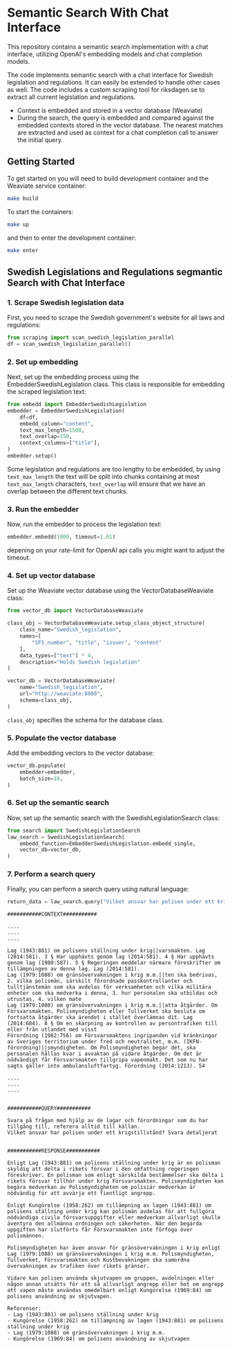 # Semantic Search With Chat Interface

This repository contains a semantic search implementation with a chat interface, utilizing OpenAI's embedding models and chat completion models.

The code implements semantic search with a chat interface for Swedish legislation and regulations. It can easily be extended to handle other cases as well. The code includes a custom scraping tool for riksdagen.se to extract all current legislation and regulations.

* Context is embedded and stored in a vector database (Weaviate)
* During the search, the query is embedded and compared against the embedded contexts stored in the vector database. The nearest matches are extracted and used as context for a chat completion call to answer the initial query.

## Getting Started

To get started on you will need to build development container and the Weaviate service container:

```sh
make build
```

To start the containers:

```sh
make up
```

and then to enter the development container:

```sh
make enter
```

## Swedish Legislations and Regulations segmantic Search with Chat Interface 

### 1. Scrape Swedish legislation data 
First, you need to scrape the Swedish government's website for all laws and regulations:

```python
from scraping import scan_swedish_legislation_parallel
df = scan_swedish_legislation_parallel()
```

### 2. Set up embedding

Next, set up the embedding process using the EmbedderSwedishLegislation class. This class is responsible for embedding the scraped legislation text:

```python
from embedd import EmbedderSwedishLegislation
embedder = EmbedderSwedishLegislation(
    df=df,
    embedd_column="content",
    text_max_length=1500,
    text_overlap=150,
    context_columns=["title"],
)
embedder.setup()
```

Some legislation and regulations are too lengthy to be embedded, by using `text_max_length` the text will be split into chunks containing at most `text_max_length` characters, `text_overlap` will ensure that we have an overlap between the different text chunks. 

### 3. Run the embedder

Now, run the embedder to process the legislation text:

```python
embedder.embedd(1000, timeout=1.01)
```

depening on your rate-limit for OpenAI api calls you might want to adjust the timeout. 


### 4. Set up vector database

Set up the Weaviate vector database using the VectorDatabaseWeaviate class:

```python
from vector_db import VectorDatabaseWeaviate

class_obj = VectorDatabaseWeaviate.setup_class_object_structure(
    class_name="Swedish_legislation",
    names=[
        "SFS_number", "title", "issuer", "content"
    ],
    data_types=["text"] * 4,
    description="Holds Swedish legislation"
)

vector_db = VectorDatabaseWeaviate(
    name="Swedish_legislation",
    url="http://weaviate:8080",
    schema=class_obj,
)
```

`class_obj` specifies the schema for the database class. 

### 5. Populate the vector database

Add the embedding vectors to the vector database:

```python
vector_db.populate(
    embedder=embedder,
    batch_size=10,
)
```

### 6. Set up the semantic search

Now, set up the semantic search with the SwedishLegislationSearch class:


```python
from search import SwedishLegislationSearch
law_search = SwedishLegislationSearch(
    embedd_function=EmbedderSwedishLegislation.embedd_single,
    vector_db=vector_db,
)
```

### 7. Perform a search query

Finally, you can perform a search query using natural language:

```python
return_data = law_search.query("Vilket ansvar har polisen under ett krigstillstånd? Svara detaljerat", limit=25, print_debug=True)
```

```
###########CONTEXT###########

....
....
....

Lag (1943:881) om polisens ställning under krig||varsmakten. Lag (2014:581). 3 § Har upphävts genom lag (2014:581). 4 § Har upphävts genom lag (1980:587). 5 § Regeringen meddelar närmare föreskrifter om tillämpningen av denna lag. Lag (2014:581).
Lag (1979:1088) om gränsövervakningen i krig m.m.||ten ska bedrivas, 2. vilka polismän, särskilt förordnade passkontrollanter och tulltjänstemän som ska avdelas för verksamheten och vilka militära enheter som ska medverka i denna, 3. hur personalen ska utbildas och utrustas, 4. vilken mate
Lag (1979:1088) om gränsövervakningen i krig m.m.||atta åtgärder. Om Försvarsmakten, Polismyndigheten eller Tullverket ska besluta om fortsatta åtgärder ska ärendet i stället överlämnas dit. Lag (2014:684). 8 § Om en skärpning av kontrollen av persontrafiken till eller från utlandet med visst 
Förordning (1982:756) om Försvarsmaktens ingripanden vid kränkningar av Sveriges territorium under fred och neutralitet, m.m. (IKFN-förordning)||smyndigheten. Om Polismyndigheten begär det, ska personalen hållas kvar i avvaktan på vidare åtgärder. Om det är nödvändigt får Försvarsmakten tillgripa vapenmakt. Det som nu har sagts gäller inte ambulansluftfartyg. Förordning (2014:1213). 54

....
....
....


###########QUERY###########

Svara på frågan med hjälp av de lagar och förordningar som du har tillgång till, referera alltid till källan.
Vilket ansvar har polisen under ett krigstillstånd? Svara detaljerat


###########RESPONSE###########

Enligt Lag (1943:881) om polisens ställning under krig är en polisman skyldig att delta i rikets försvar i den omfattning regeringen föreskriver. En polisman som enligt särskilda bestämmelser ska delta i rikets försvar tillhör under krig Försvarsmakten. Polismyndigheten kan begära medverkan av Polismyndigheten om polisiär medverkan är nödvändig för att avvärja ett fientligt angrepp. 

Enligt Kungörelse (1958:262) om tillämpning av lagen (1943:881) om polisens ställning under krig kan polismän avdelas för att fullgöra nödvändiga civila försvarsuppgifter eller medverkan allvarligt skulle äventyra den allmänna ordningen och säkerheten. När den begärda uppgiften har slutförts får Försvarsmakten inte förfoga över polismännen. 

Polismyndigheten har även ansvar för gränsövervakningen i krig enligt Lag (1979:1088) om gränsövervakningen i krig m.m. Polismyndigheten, Tullverket, Försvarsmakten och Kustbevakningen ska samordna övervakningen av trafiken över rikets gränser. 

Vidare kan polisen använda skjutvapen om gruppen, avdelningen eller någon annan utsätts för ett så allvarligt angrepp eller hot om angrepp att vapen måste användas omedelbart enligt Kungörelse (1969:84) om polisens användning av skjutvapen. 

Referenser:
- Lag (1943:881) om polisens ställning under krig
- Kungörelse (1958:262) om tillämpning av lagen (1943:881) om polisens ställning under krig
- Lag (1979:1088) om gränsövervakningen i krig m.m.
- Kungörelse (1969:84) om polisens användning av skjutvapen
```

